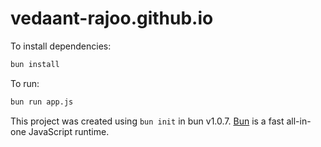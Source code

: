 # vedaant-rajoo.github.io

To install dependencies:

```bash
bun install
```

To run:

```bash
bun run app.js
```

This project was created using `bun init` in bun v1.0.7. [Bun](https://bun.sh) is a fast all-in-one JavaScript runtime.
